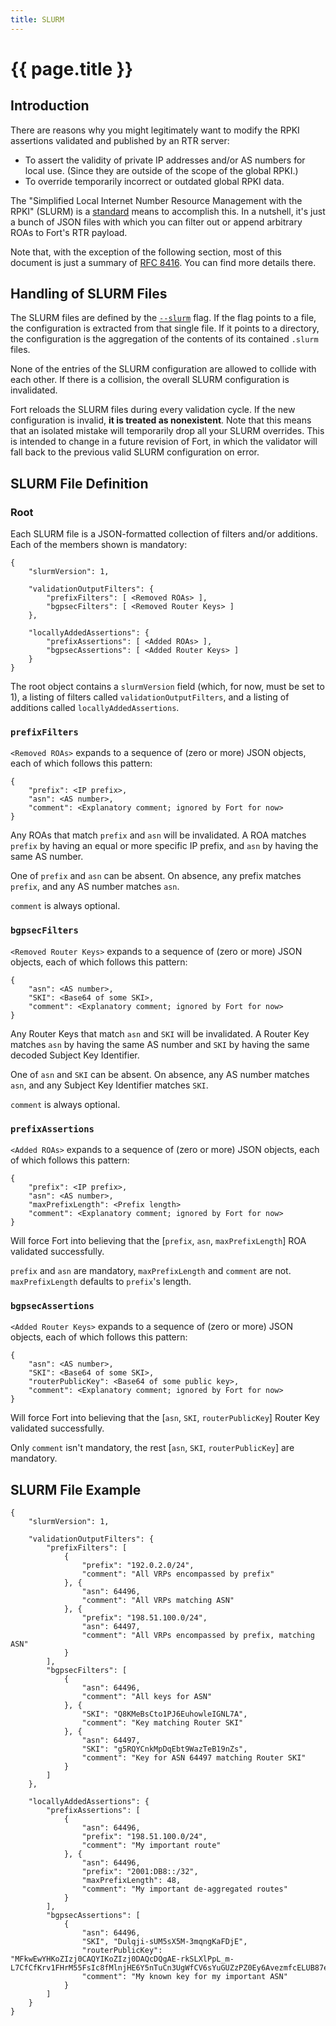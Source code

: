 ```yaml
---
title: SLURM
---
```


# {{ page.title }} 

## Introduction

There are reasons why you might legitimately want to modify the RPKI assertions validated and published by an RTR server:

- To assert the validity of private IP addresses and/or AS numbers for local use. (Since they are outside of the scope of the global RPKI.)
- To override temporarily incorrect or outdated global RPKI data.

The "Simplified Local Internet Number Resource Management with the RPKI" (SLURM) is a [standard](https://tools.ietf.org/html/rfc8416) means to accomplish this. In a nutshell, it's just a bunch of JSON files with which you can filter out or append arbitrary ROAs to Fort's RTR payload.

Note that, with the exception of the following section, most of this document is just a summary of [RFC 8416](https://tools.ietf.org/html/rfc8416). You can find more details there.

## Handling of SLURM Files

The SLURM files are defined by the [`--slurm`](usage.html#--slurm) flag. If the flag points to a file, the configuration is extracted from that single file. If it points to a directory, the configuration is the aggregation of the contents of its contained `.slurm` files.

None of the entries of the SLURM configuration are allowed to collide with each other. If there is a collision, the overall SLURM configuration is invalidated.

Fort reloads the SLURM files during every validation cycle. If the new configuration is invalid, **it is treated as nonexistent**. Note that this means that an isolated mistake will temporarily drop all your SLURM overrides. This is intended to change in a future revision of Fort, in which the validator will fall back to the previous valid SLURM configuration on error.

## SLURM File Definition

### Root

Each SLURM file is a JSON-formatted collection of filters and/or additions. Each of the members shown is mandatory:

```
{
	"slurmVersion": 1,

	"validationOutputFilters": {
		"prefixFilters": [ <Removed ROAs> ],
		"bgpsecFilters": [ <Removed Router Keys> ]
	},

	"locallyAddedAssertions": {
		"prefixAssertions": [ <Added ROAs> ],
		"bgpsecAssertions": [ <Added Router Keys> ]
	}
}
```

The root object contains a `slurmVersion` field (which, for now, must be set to 1), a listing of filters called `validationOutputFilters`, and a listing of additions called `locallyAddedAssertions`.

### `prefixFilters`

`<Removed ROAs>` expands to a sequence of (zero or more) JSON objects, each of which follows this pattern:

```
{
	"prefix": <IP prefix>,
	"asn": <AS number>,
	"comment": <Explanatory comment; ignored by Fort for now>
}
```

Any ROAs that match `prefix` and `asn` will be invalidated. A ROA matches `prefix` by having an equal or more specific IP prefix, and `asn` by having the same AS number.

One of `prefix` and `asn` can be absent. On absence, any prefix matches `prefix`, and any AS number matches `asn`.

`comment` is always optional.

### `bgpsecFilters`

`<Removed Router Keys>` expands to a sequence of (zero or more) JSON objects, each of which follows this pattern:

```
{
	"asn": <AS number>,
	"SKI": <Base64 of some SKI>,
	"comment": <Explanatory comment; ignored by Fort for now>
}
```

Any Router Keys that match `asn` and `SKI` will be invalidated. A Router Key matches `asn` by having the same AS number and `SKI` by having the same decoded Subject Key Identifier.

One of `asn` and `SKI` can be absent. On absence, any AS number matches `asn`, and any Subject Key Identifier matches `SKI`.

`comment` is always optional.

### `prefixAssertions`

`<Added ROAs>` expands to a sequence of (zero or more) JSON objects, each of which follows this pattern:

```
{
	"prefix": <IP prefix>,
	"asn": <AS number>,
	"maxPrefixLength": <Prefix length>
	"comment": <Explanatory comment; ignored by Fort for now>
}
```

Will force Fort into believing that the [`prefix`, `asn`, `maxPrefixLength`] ROA validated successfully.

`prefix` and `asn` are mandatory, `maxPrefixLength` and `comment` are not. `maxPrefixLength` defaults to `prefix`'s length.

### `bgpsecAssertions`

`<Added Router Keys>` expands to a sequence of (zero or more) JSON objects, each of which follows this pattern:

```
{
	"asn": <AS number>,
	"SKI": <Base64 of some SKI>,
	"routerPublicKey": <Base64 of some public key>,
	"comment": <Explanatory comment; ignored by Fort for now>
}
```

Will force Fort into believing that the [`asn`, `SKI`, `routerPublicKey`] Router Key validated successfully.

Only `comment` isn't mandatory, the rest [`asn`, `SKI`, `routerPublicKey`] are mandatory.

## SLURM File Example

```
{
	"slurmVersion": 1,

	"validationOutputFilters": {
		"prefixFilters": [
			{
				"prefix": "192.0.2.0/24",
				"comment": "All VRPs encompassed by prefix"
			}, {
				"asn": 64496,
				"comment": "All VRPs matching ASN"
			}, {
				"prefix": "198.51.100.0/24",
				"asn": 64497,
				"comment": "All VRPs encompassed by prefix, matching ASN"
			}
		],
		"bgpsecFilters": [
			{
				"asn": 64496,
				"comment": "All keys for ASN"
			}, {
				"SKI": "Q8KMeBsCto1PJ6EuhowleIGNL7A",
				"comment": "Key matching Router SKI"
			}, {
				"asn": 64497,
				"SKI": "g5RQYCnkMpDqEbt9WazTeB19nZs",
				"comment": "Key for ASN 64497 matching Router SKI"
			}
		]
	},

	"locallyAddedAssertions": {
		"prefixAssertions": [
			{
				"asn": 64496,
				"prefix": "198.51.100.0/24",
				"comment": "My important route"
			}, {
				"asn": 64496,
				"prefix": "2001:DB8::/32",
				"maxPrefixLength": 48,
				"comment": "My important de-aggregated routes"
			}
		],
		"bgpsecAssertions": [
			{
				"asn": 64496,
				"SKI", "Dulqji-sUM5sX5M-3mqngKaFDjE",
				"routerPublicKey": "MFkwEwYHKoZIzj0CAQYIKoZIzj0DAQcDQgAE-rkSLXlPpL_m-L7CfCfKrv1FHrM55FsIc8fMlnjHE6Y5nTuCn3UgWfCV6sYuGUZzPZ0Ey6AvezmfcELUB87eBA",
				"comment": "My known key for my important ASN"
			}
		]
	}
}
```
